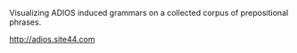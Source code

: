 Visualizing ADIOS induced grammars on a collected corpus of prepositional phrases.

http://adios.site44.com
